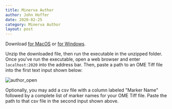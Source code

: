 ```yaml
---
title: Minerva Author
author: John Hoffer
date: 2020-02-25
category: Minerva Author
layout: post
---
```


Download [for MacOS](https://minerva-author-test.s3.us-east-2.amazonaws.com/macos_minerva_author_v1_0_0.zip) or [for Windows](https://minerva-author-test.s3.us-east-2.amazonaws.com/windows_minerva_author_v0_1_0.zip).

Unzip the downloaded file, then run the executable in the unzipped folder. Once you've run the executable, open a web browser and enter `localhost:2020` into the address bar. Then, paste a path to an OME Tiff file into the first text input shown below:

![author_open](/minerva-story-wiki/assets/author_open.png)

Optionally, you may add a csv file with a column labeled "Marker Name" followed by a complete list of marker names for your OME Tiff file. Paste the path to that csv file in the second input shown above.
